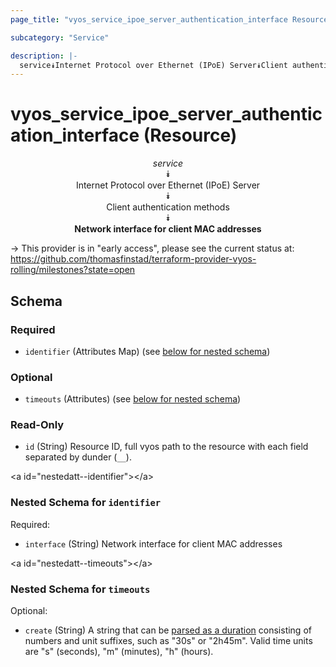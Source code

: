 ```yaml
---
page_title: "vyos_service_ipoe_server_authentication_interface Resource - vyos"

subcategory: "Service"

description: |- 
  service⯯Internet Protocol over Ethernet (IPoE) Server⯯Client authentication methods⯯Network interface for client MAC addresses
---
```


# vyos_service_ipoe_server_authentication_interface (Resource)
<center>

*service*  
⯯  
Internet Protocol over Ethernet (IPoE) Server  
⯯  
Client authentication methods  
⯯  
**Network interface for client MAC addresses**


</center>

-> This provider is in "early access", please see the current status at: https://github.com/thomasfinstad/terraform-provider-vyos-rolling/milestones?state=open

## Schema

### Required

- `identifier` (Attributes Map) (see [below for nested schema](#nestedatt--identifier))

### Optional

- `timeouts` (Attributes) (see [below for nested schema](#nestedatt--timeouts))

### Read-Only

- `id` (String) Resource ID, full vyos path to the resource with each field separated by dunder (`__`).

&lt;a id=&#34;nestedatt--identifier&#34;&gt;&lt;/a&gt;
### Nested Schema for `identifier`

Required:

- `interface` (String) Network interface for client MAC addresses


&lt;a id=&#34;nestedatt--timeouts&#34;&gt;&lt;/a&gt;
### Nested Schema for `timeouts`

Optional:

- `create` (String) A string that can be [parsed as a duration](https://pkg.go.dev/time#ParseDuration) consisting of numbers and unit suffixes, such as &#34;30s&#34; or &#34;2h45m&#34;. Valid time units are &#34;s&#34; (seconds), &#34;m&#34; (minutes), &#34;h&#34; (hours).  
